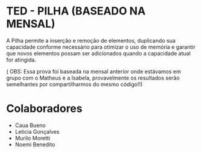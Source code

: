 # TED - PILHA (BASEADO NA MENSAL)
A Pilha permite a inserção e remoção de elementos, duplicando sua capacidade conforme necessário para otimizar o uso de memória e garantir que novos elementos possam ser adicionados quando a capacidade atual for atingida.

( OBS: Essa prova foi baseada na mensal anterior onde estávamos em grupo com o Matheus e a Isabela, provavelmente os resultados serão semelhantes por compartilharmos do mesmo código!!)

# Colaboradores
- Caua Bueno
- Leticia Gonçalves
- Murilo Moretti
- Noemi Benedito
